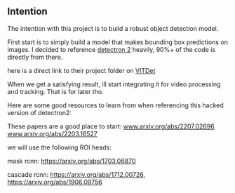 ## Intention

The intention with this project is to build a robust object detection model.

First start is to simply build a model that makes bounding box predictions on images.
I decided to reference [detectron 2](https://github.com/facebookresearch/detectron2) heavily, 90%+ of the code is directly from there.

here is a direct link to their project folder on [VITDet](https://github.com/facebookresearch/detectron2/tree/main/projects/ViTDet)

When we get a satisfying result, ill start integrating it for video processing and tracking. That is for later tho.

Here are some good resources to learn from when referencing this hacked version of detectron2:

These papers are a good place to start:
www.arxiv.org/abs/2207.02696
www.arxiv.org/abs/2203.16527

we will use the following ROI heads:

mask rcnn: https://arxiv.org/abs/1703.06870

cascade rcnn: https://arxiv.org/abs/1712.00726, https://arxiv.org/abs/1906.09756

